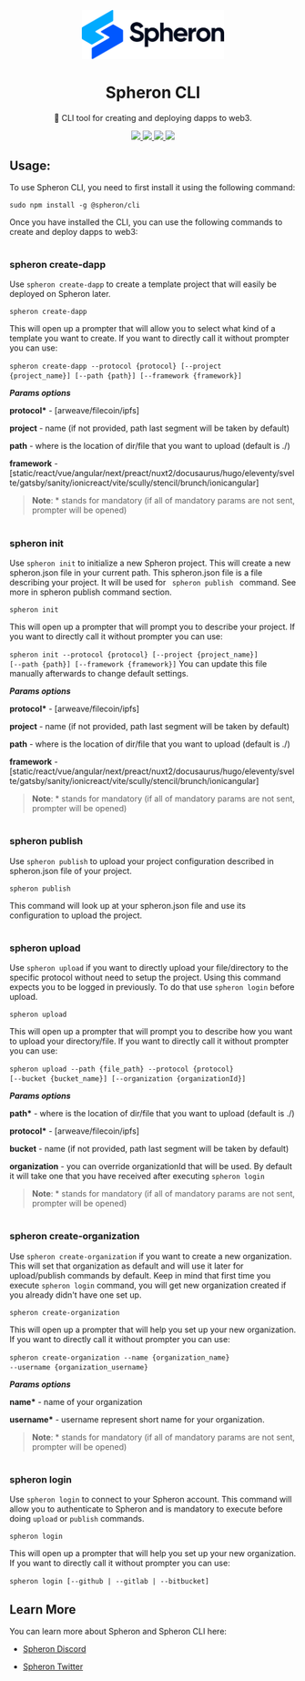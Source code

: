 <p  align="center">

<picture>

<source  media="(prefers-color-scheme: dark)"  srcset="https://github.com/spheronFdn/sdk/blob/main/.github/assets/spheron-logo-dark.svg">

<source  media="(prefers-color-scheme: light)"  srcset="https://github.com/spheronFdn/sdk/blob/main/.github/assets/spheron-logo.svg">

<img  alt="Spheron"  src="https://github.com/spheronFdn/sdk/blob/main/.github/assets/spheron-logo.svg" width="250">

</picture>

</p>

<h1  align="center">Spheron CLI</h1>

<p  align="center">
🧰 CLI tool for creating and deploying dapps to web3.
</p>

<p  align="center">

<a  href="https://www.npmjs.com/package/@spheron/storage"  target="_blank"  rel="noreferrer">

<img  src="https://img.shields.io/static/v1?label=npm&message=v1.0.11&color=green"  />

</a>

<a  href="https://github.com/spheronFdn/sdk/blob/main/LICENSE"  target="_blank"  rel="noreferrer">

<img  src="https://img.shields.io/static/v1?label=license&message=Apache%202.0&color=red"  />

</a>

<a  href="https://discord.com/invite/ahxuCtm"  target="_blank"  rel="noreferrer">

<img  src="https://img.shields.io/static/v1?label=community&message=discord&color=blue"  />

</a>

<a  href="https://twitter.com/SpheronFdn"  target="_blank"  rel="noreferrer">

<img  src="https://img.shields.io/twitter/url/https/twitter.com/cloudposse.svg?style=social&label=Follow%20%40SpheronFdn"  />

</a>

</p>

## Usage:

<p>To use Spheron CLI, you need to first install it using the following command:</p>

<pre><code>sudo npm install -g @spheron/cli</code></pre>

<p>Once you have installed the CLI, you can use the following commands to create and deploy dapps to web3:</p>

#

<h3>spheron create-dapp</h3>
<p>Use <code>spheron create-dapp</code> to create a template project that will easily be deployed on Spheron later. </p>
<pre><code>spheron create-dapp</code></pre> 
This will open up a prompter that will allow you to select what kind of a template you want to create. If you want to directly call it without prompter you can use:

<code>spheron create-dapp --protocol {protocol} [--project {project_name}] [--path {path}] [--framework {framework}]</code>

**_Params options_**

**protocol\*** - [arweave/filecoin/ipfs]

**project** - name (if not provided, path last segment will be taken by default)

**path** - where is the location of dir/file that you want to upload (default is ./)

**framework** -[static/react/vue/angular/next/preact/nuxt2/docusaurus/hugo/eleventy/svelte/gatsby/sanity/ionicreact/vite/scully/stencil/brunch/ionicangular]

> **Note**: \* stands for mandatory (if all of mandatory params are not sent, prompter will be opened)

#

<h3>spheron init</h3>
<p>Use <code>spheron init</code> to initialize a new Spheron project. This will create a new spheron.json file in your current path. This spheron.json file is a file describing your project. It will be used for <code> spheron publish </code> command. See more in spheron publish command section.</p>
<pre><code>spheron init</code></pre> 
This will open up a prompter that will prompt you to describe your project. If you want to directly call it without prompter you can use:

<code>spheron init --protocol {protocol} [--project {project_name}] [--path {path}] [--framework {framework}]</code>
You can update this file manually afterwards to change default settings.

**_Params options_**

**protocol\*** - [arweave/filecoin/ipfs]

**project** - name (if not provided, path last segment will be taken by default)

**path** - where is the location of dir/file that you want to upload (default is ./)

**framework** -[static/react/vue/angular/next/preact/nuxt2/docusaurus/hugo/eleventy/svelte/gatsby/sanity/ionicreact/vite/scully/stencil/brunch/ionicangular]

> **Note**: \* stands for mandatory (if all of mandatory params are not sent, prompter will be opened)

#

<h3>spheron publish</h3>
<p>Use <code>spheron publish</code> to upload your project configuration described in spheron.json file of your project. </p>
<pre><code>spheron publish</code></pre> 
This command will look up at your spheron.json file and  use its configuration to upload the project.

#

<h3>spheron upload</h3>
<p>Use <code>spheron upload</code> if you want to directly upload your file/directory to the specific protocol without need to setup the project. Using this command expects you to be logged in previously. To do that use <code>spheron login</code> before upload. </p>
<pre><code>spheron upload</code></pre> 
This will open up a prompter that will prompt you to describe how you want to upload your directory/file. If you want to directly call it without prompter you can use:

<code>spheron upload --path {file_path} --protocol {protocol} [--bucket {bucket_name}] [--organization {organizationId}] </code>

**_Params options_**

**path\*** - where is the location of dir/file that you want to upload (default is ./)

**protocol\*** - [arweave/filecoin/ipfs]

**bucket** - name (if not provided, path last segment will be taken by default)

**organization** - you can override organizationId that will be used. By default it will take one that you have received after executing <code>spheron login</code>

> **Note**: \* stands for mandatory (if all of mandatory params are not sent, prompter will be opened)

#

<h3>spheron create-organization</h3>
<p>Use <code>spheron create-organization</code> if you want to create a new organization. This will set that organization as default and will use it later for upload/publish commands by default. Keep in mind that first time you execute <code>spheron login</code> command, you will get new organization created if you already didn't have one set up.   </p>
<pre><code>spheron create-organization</code></pre> 
This will open up a prompter that will help you set up your new organization. If you want to directly call it without prompter you can use:

<code>spheron create-organization --name {organization_name} --username {organization_username} </code>

**_Params options_**

**name\*** - name of your organization

**username\*** - username represent short name for your organization.

> **Note**: \* stands for mandatory (if all of mandatory params are not sent, prompter will be opened)

#

<h3>spheron login</h3>
<p>Use <code>spheron login</code> to connect to your Spheron account. This command will allow you to authenticate to Spheron and is mandatory to execute before doing <code>upload</code> or <code>publish</code> commands.</p>
<pre><code>spheron login</code></pre> 
This will open up a prompter that will help you set up your new organization. If you want to directly call it without prompter you can use:

<code>spheron login [--github | --gitlab | --bitbucket] </code>

## Learn More

You can learn more about Spheron and Spheron CLI here:

- [Spheron Discord](https://discord.com/invite/ahxuCtm)

- [Spheron Twitter](https://twitter.com/SpheronFdn)
